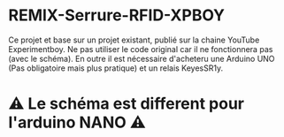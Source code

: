# REMIX-Serrure-RFID-XPBOY
Ce projet et base sur un projet existant, publié sur la chaine YouTube Experimentboy. 
Ne pas utiliser le code original car il ne fonctionnera pas (avec le schéma).
En outre il est nécessaire d'acheteru une Arduino UNO (Pas obligatoire mais plus pratique) et un relais KeyesSR1y.
# ⚠ Le schéma est different pour l'arduino NANO ⚠
